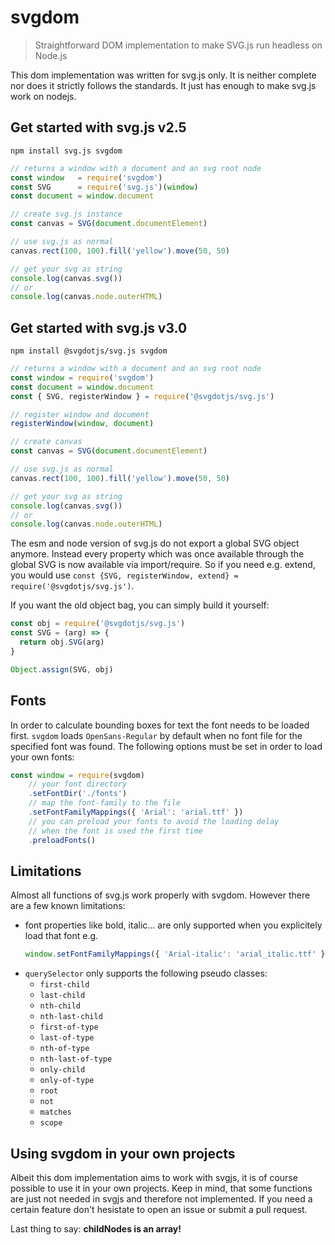 # svgdom

> Straightforward DOM implementation to make SVG.js run headless on Node.js

This dom implementation was written for svg.js only. It is neither complete nor does it strictly follows the standards.
It just has enough to make svg.js work on nodejs.


## Get started with svg.js v2.5

```
npm install svg.js svgdom
```

```js
// returns a window with a document and an svg root node
const window   = require('svgdom')
const SVG      = require('svg.js')(window)
const document = window.document

// create svg.js instance
const canvas = SVG(document.documentElement)

// use svg.js as normal
canvas.rect(100, 100).fill('yellow').move(50, 50)

// get your svg as string
console.log(canvas.svg())
// or
console.log(canvas.node.outerHTML)
```

## Get started with svg.js v3.0

```
npm install @svgdotjs/svg.js svgdom
```

```js
// returns a window with a document and an svg root node
const window = require('svgdom')
const document = window.document
const { SVG, registerWindow } = require('@svgdotjs/svg.js')

// register window and document
registerWindow(window, document)

// create canvas
const canvas = SVG(document.documentElement)

// use svg.js as normal
canvas.rect(100, 100).fill('yellow').move(50, 50)

// get your svg as string
console.log(canvas.svg())
// or
console.log(canvas.node.outerHTML)
```

The esm and node version of svg.js do not export a global SVG object anymore. Instead every property which was once available through the global SVG is now available via import/require.
So if you need e.g. extend, you would use `const {SVG, registerWindow, extend} = require('@svgdotjs/svg.js')`.

If you want the old object bag, you can simply build it yourself:
```js
const obj = require('@svgdotjs/svg.js')
const SVG = (arg) => {
  return obj.SVG(arg)
}

Object.assign(SVG, obj)
```

## Fonts

In order to calculate bounding boxes for text the font needs to be loaded first. `svgdom` loads `OpenSans-Regular` by default when no font file for the specified font was found.
The following options must be set in order to load your own fonts:

```js
const window = require(svgdom)
    // your font directory
    .setFontDir('./fonts')
    // map the font-family to the file
    .setFontFamilyMappings({ 'Arial': 'arial.ttf' })
    // you can preload your fonts to avoid the loading delay
    // when the font is used the first time
    .preloadFonts()
```

## Limitations
Almost all functions of svg.js work properly with svgdom. However there are a few known limitations:

- font properties like bold, italic... are only supported when you explicitely load that font e.g.
    ```js
    window.setFontFamilyMappings({ 'Arial-italic': 'arial_italic.ttf' })
    ```
- `querySelector` only supports the following pseudo classes:
    - `first-child`
    - `last-child`
    - `nth-child`
    - `nth-last-child`
    - `first-of-type`
    - `last-of-type`
    - `nth-of-type`
    - `nth-last-of-type`
    - `only-child`
    - `only-of-type`
    - `root`
    - `not`
    - `matches`
    - `scope`

## Using svgdom in your own projects

Albeit this dom implementation aims to work with svgjs, it is of course possible to use it in your own projects.
Keep in mind, that some functions are just not needed in svgjs and therefore not implemented.
If you need a certain feature don't hesistate to open an issue or submit a pull request.

Last thing to say: **childNodes is an array!**
